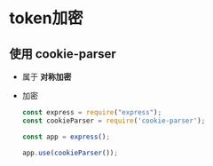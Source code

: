 # token加密

## 使用 cookie-parser

*   属于 **对称加密**

*   加密

    ```javascript
    const express = require("express");
    const cookieParser = require('cookie-parser');

    const app = express();

    app.use(cookieParser());
    ```
